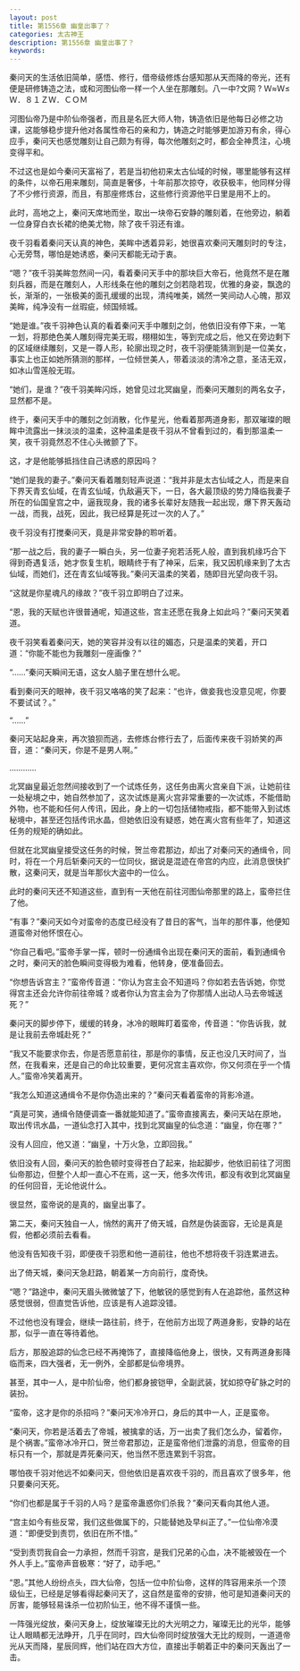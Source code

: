 ```yaml
---
layout: post
title: 第1556章 幽皇出事了？
categories: 太古神王
description: 第1556章 幽皇出事了？
keywords:
---
```


秦问天的生活依旧简单，感悟、修行，借帝级修炼台感知那从天而降的帝光，还有便是研修铸造之法，或和河图仙帝一样一个人坐在那雕刻。八一中?文网 ? Ｗ≈Ｗ≤Ｗ．８１ＺＷ．ＣＯＭ

河图仙帝乃是中阶仙帝强者，而且是名匠大师人物，铸造依旧是他每日必修之功课，这能够稳步提升他对各属性帝石的亲和力，铸造之时能够更加游刃有余，得心应手，秦问天也感觉雕刻让自己颇为有得，每次他雕刻之时，都会全神贯注，心境变得平和。

不过这也是如今秦问天富裕了，若是当初他初来太古仙域的时候，哪里能够有这样的条件，以帝石用来雕刻，简直是奢侈，十年前那次掠夺，收获极丰，他同样分得了不少修行资源，而且，有那座修炼台，这些修行资源他平日里是用不上的。

此时，高地之上，秦问天席地而坐，取出一块帝石安静的雕刻着，在他旁边，躺着一位身穿白衣长裙的绝美尤物，除了夜千羽还有谁。

夜千羽看着秦问天认真的神色，美眸中透着异彩，她很喜欢秦问天雕刻时的专注，心无旁骛，哪怕是她诱惑，秦问天都能无动于衷。

“嗯？”夜千羽美眸忽然间一闪，看着秦问天手中的那块巨大帝石，他竟然不是在雕刻兵器，而是在雕刻人，人形线条在他的雕刻之剑若隐若现，优雅的身姿，飘逸的长，渐渐的，一张极美的面孔缓缓的出现，清纯唯美，嫣然一笑间动人心魄，那双美眸，纯净没有一丝瑕疵，倾国倾城。

“她是谁。”夜千羽神色认真的看着秦问天手中雕刻之剑，他依旧没有停下来，一笔一划，将那绝色美人雕刻得完美无瑕，栩栩如生，等到完成之后，他又在旁边剩下的区域继续雕刻，又是一尊人形，轮廓出现之时，夜千羽便能猜测到是一位美女，事实上也正如她所猜测的那样，一位倾世美人，带着淡淡的清冷之意，圣洁无双，如冰山雪莲般无瑕。

“她们，是谁？”夜千羽美眸闪烁，她曾见过北冥幽皇，而秦问天雕刻的两名女子，显然都不是。

终于，秦问天手中的雕刻之剑消散，化作星光，他看着那两道身影，那双璀璨的眼眸中流露出一抹淡淡的温柔，这种温柔是夜千羽从不曾看到过的，看到那温柔一笑，夜千羽竟然忍不住心头微颤了下。

这，才是他能够抵挡住自己诱惑的原因吗？

“她们是我的妻子。”秦问天看着雕刻轻声说道：“我并非是太古仙域之人，而是来自下界天青玄仙域，在青玄仙域，仇敌遍天下，一日，各大最顶级的势力降临我妻子所在的仙国皇宫之中，逼我现身，我的诸多长辈好友随我一起出现，爆下界天轰动一战，而我，战死，因此，我已经算是死过一次的人了。”

夜千羽没有打搅秦问天，竟是非常安静的聆听着。

“那一战之后，我的妻子一瞬白头，另一位妻子宛若活死人般，直到我机缘巧合下得到奇遇复活，她才恢复生机，眼睛终于有了神采，后来，我又因机缘来到了太古仙域，而她们，还在青玄仙域等我。”秦问天温柔的笑着，随即目光望向夜千羽。

“这就是你星魂凡的缘故？”夜千羽立即明白了过来。

“恩，我的天赋也许很普通呢，知道这些，宫主还愿在我身上如此吗？”秦问天笑着道。

夜千羽笑看着秦问天，她的笑容并没有以往的媚态，只是温柔的笑着，开口道：“你能不能也为我雕刻一座画像？”

“……”秦问天瞬间无语，这女人脑子里在想什么呢。

看到秦问天的眼神，夜千羽又咯咯的笑了起来：“也许，做妾我也没意见呢，你要不要试试？。”

“……”

秦问天站起身来，再次狼狈而逃，去修炼台修行去了，后面传来夜千羽娇笑的声音，道：“秦问天，你是不是男人啊。”

…………

北冥幽皇最近忽然间接收到了一个试炼任务，这任务由离火宫亲自下派，让她前往一处秘境之中，她自然参加了，这次试炼是离火宫非常重要的一次试炼，不能借助外物，也不能和任何人传讯，因此，身上的一切包括储物戒指，都不能带入到试炼秘境中，甚至还包括传讯水晶，但她依旧没有疑惑，她在离火宫有些年了，知道这任务的规矩的确如此。

但就在北冥幽皇接受这任务的时候，贺兰帝君那边，却出了对秦问天的通缉令，同时，将在一个月后斩秦问天的一位同伙，据说是混迹在帝宫的内应，此消息很快扩散，这秦问天，就是当年那伙大盗中的一位么。

此时的秦问天还不知道这些，直到有一天他在前往河图仙帝那里的路上，蛮帝拦住了他。

“有事？”秦问天如今对蛮帝的态度已经没有了昔日的客气，当年的那件事，他便知道蛮帝对他怀恨在心。

“你自己看吧。”蛮帝手掌一挥，顿时一份通缉令出现在秦问天的面前，看到通缉令之时，秦问天的脸色瞬间变得极为难看，他转身，便准备回去。

“你想告诉宫主？”蛮帝传音道：“你认为宫主会不知道吗？你如若去告诉她，你觉得宫主还会允许你前往帝城？或者你认为宫主会为了你那情人出动人马去帝城送死？”

秦问天的脚步停下，缓缓的转身，冰冷的眼眸盯着蛮帝，传音道：“你告诉我，就是让我前去帝城赴死？”

“我又不能要求你去，你是否愿意前往，那是你的事情，反正也没几天时间了，当然，在我看来，还是自己的命比较重要，更何况宫主喜欢你，你又何须在乎一个情人。”蛮帝冷笑着离开。

“我怎么知道这通缉令不是你伪造出来的？”秦问天看着蛮帝的背影冷道。

“真是可笑，通缉令随便调查一番就能知道了。”蛮帝直接离去，秦问天站在原地，取出传讯水晶，一道仙念打入其中，找到北冥幽皇的仙念道：“幽皇，你在哪？”

没有人回应，他又道：“幽皇，十万火急，立即回我。”

依旧没有人回，秦问天的脸色顿时变得苍白了起来，抬起脚步，他依旧前往了河图仙帝那边，但整个人却一直心不在焉，这一天，他多次传讯，都没有收到北冥幽皇的任何回音，无论他说什么。

很显然，蛮帝说的是真的，幽皇出事了。

第二天，秦问天独自一人，悄然的离开了倚天城，自然是伪装面容，无论是真是假，他都必须前去看看。

他没有告知夜千羽，即便夜千羽愿和他一道前往，他也不想将夜千羽连累进去。

出了倚天城，秦问天急赶路，朝着某一方向前行，度奇快。

“嗯？”路途中，秦问天眉头微微皱了下，他敏锐的感觉到有人在追踪他，虽然这种感觉很弱，但直觉告诉他，应该是有人追踪没错。

不过他也没有理会，继续一路往前，终于，在他前方出现了两道身影，安静的站在那，似乎一直在等待着他。

后方，那股追踪的仙念已经不再掩饰了，直接降临他身上，很快，又有两道身影降临而来，四大强者，无一例外，全部都是仙帝境界。

甚至，其中一人，是中阶仙帝，他们都身披铠甲，全副武装，犹如掠夺矿脉之时的装扮。

“蛮帝，这才是你的杀招吗？”秦问天冷冷开口，身后的其中一人，正是蛮帝。

“秦问天，你若是活着去了帝城，被擒拿的话，万一出卖了我们怎么办，留着你，是个祸害。”蛮帝冰冷开口，贺兰帝君那边，正是蛮帝他们泄露的消息，但蛮帝的目标只有一个，那就是弄死秦问天，他当然不愿连累到千羽宫。

哪怕夜千羽对他远不如秦问天，但他依旧是喜欢夜千羽的，而且喜欢了很多年，他只要秦问天死。

“你们也都是属于千羽的人吗？是蛮帝蛊惑你们杀我？”秦问天看向其他人道。

“宫主如今有些反常，我们这些做属下的，只能替她及早纠正了。”一位仙帝冷漠道：“即便受到责罚，依旧在所不惜。”

“受到责罚我自会一力承担，然而千羽宫，是我们兄弟的心血，决不能被毁在一个外人手上。”蛮帝声音极寒：“好了，动手吧。”

“恩。”其他人纷纷点头，四大仙帝，包括一位中阶仙帝，这样的阵容用来杀一个顶级仙王，已经是足够看得起秦问天了，这自然是蛮帝的安排，他可是知道秦问天的厉害，能够轻易诛杀一位初阶仙王，他不得不谨慎一些。

一阵强光绽放，秦问天身上，绽放璀璨无比的大光明之力，璀璨无比的光华，能够让人眼睛都无法睁开，几乎在同时，四大仙帝同时绽放强大无比的规则，一道道帝光从天而降，星辰同辉，他们站在四大方位，直接出手朝着正中的秦问天轰出了一击。
